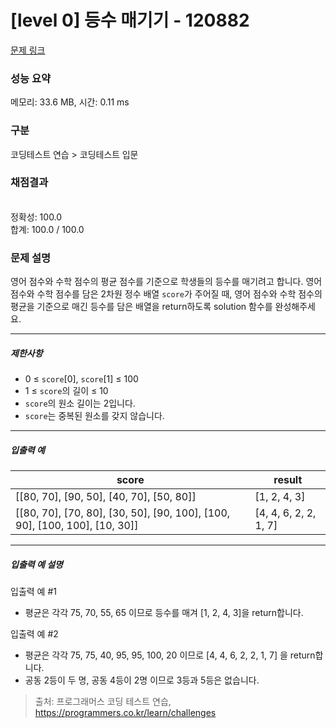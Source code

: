 # [level 0] 등수 매기기 - 120882 

[문제 링크](https://school.programmers.co.kr/learn/courses/30/lessons/120882) 

### 성능 요약

메모리: 33.6 MB, 시간: 0.11 ms

### 구분

코딩테스트 연습 > 코딩테스트 입문

### 채점결과

<br/>정확성: 100.0<br/>합계: 100.0 / 100.0

### 문제 설명

<p>영어 점수와 수학 점수의 평균 점수를 기준으로 학생들의 등수를 매기려고 합니다. 영어 점수와 수학 점수를 담은 2차원 정수 배열 <code>score</code>가 주어질 때, 영어 점수와 수학 점수의 평균을 기준으로 매긴 등수를 담은 배열을 return하도록 solution 함수를 완성해주세요.</p>

<hr>

<h5>제한사항</h5>

<ul>
<li>0 ≤ <code>score</code>[0], <code>score</code>[1] ≤ 100</li>
<li>1 ≤ <code>score</code>의 길이 ≤ 10</li>
<li><code>score</code>의 원소 길이는 2입니다.</li>
<li><code>score</code>는 중복된 원소를 갖지 않습니다.</li>
</ul>

<hr>

<h5>입출력 예</h5>
<table class="table">
        <thead><tr>
<th>score</th>
<th>result</th>
</tr>
</thead>
        <tbody><tr>
<td>[[80, 70], [90, 50], [40, 70], [50, 80]]</td>
<td>[1, 2, 4, 3]</td>
</tr>
<tr>
<td>[[80, 70], [70, 80], [30, 50], [90, 100], [100, 90], [100, 100], [10, 30]]</td>
<td>[4, 4, 6, 2, 2, 1, 7]</td>
</tr>
</tbody>
      </table>
<hr>

<h5>입출력 예 설명</h5>

<p>입출력 예 #1</p>

<ul>
<li>평균은 각각 75, 70, 55, 65 이므로 등수를 매겨 [1, 2, 4, 3]을 return합니다.</li>
</ul>

<p>입출력 예 #2</p>

<ul>
<li>평균은 각각 75, 75, 40, 95, 95, 100, 20 이므로 [4, 4, 6, 2, 2, 1, 7] 을 return합니다.</li>
<li>공동 2등이 두 명, 공동 4등이 2명 이므로 3등과 5등은 없습니다.</li>
</ul>


> 출처: 프로그래머스 코딩 테스트 연습, https://programmers.co.kr/learn/challenges